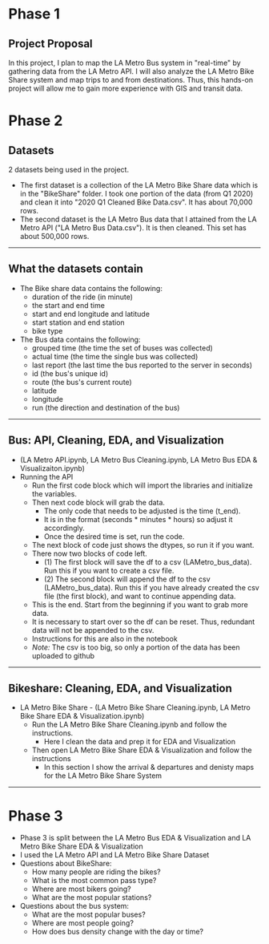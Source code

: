# Phase 1

## Project Proposal
In this project, I plan to map the LA Metro Bus system in "real-time" by gathering data from the LA Metro API. I will also analyze the LA Metro Bike Share system and map trips to and from destinations. Thus, this hands-on project will allow me to gain more experience with GIS and transit data.

# Phase 2

## Datasets
2 datasets being used in the project. 
- The first dataset is a collection of the LA Metro Bike Share data which is in the "BikeShare" folder. I took one portion of the data (from Q1 2020) and clean it into "2020 Q1 Cleaned Bike Data.csv". It has about 70,000 rows.
- The second dataset is the LA Metro Bus data that I attained from the LA Metro API ("LA Metro Bus Data.csv"). It is then cleaned. This set has about 500,000 rows.

---

## What the datasets contain
- The Bike share data contains the following: 
  - duration of the ride (in minute)
  - the start and end time
  - start and end longitude and latitude
  - start station and end station
  - bike type
- The Bus data contains the following:
  - grouped time (the time the set of buses was collected)
  - actual time (the time the single bus was collected)
  - last report (the last time the bus reported to the server in seconds)
  - id (the bus's unique id)
  - route (the bus's current route)
  - latitude
  - longitude
  - run (the direction and destination of the bus)
  
---  

## Bus: API, Cleaning, EDA, and Visualization
- (LA Metro API.ipynb, LA Metro Bus Cleaning.ipynb, LA Metro Bus EDA & Visualizaiton.ipynb)
- Running the API
  - Run the first code block which will import the libraries and initialize the variables.
  - Then next code block will grab the data.
    - The only code that needs to be adjusted is the time (t_end).
    - It is in the format (seconds * minutes * hours) so adjust it accordingly.
    - Once the desired time is set, run the code.
  - The next block of code just shows the dtypes, so run it if you want.
  - There now two blocks of code left.
    - (1) The first block will save the df to a csv (LAMetro_bus_data). Run this if you want to create a csv file.
    - (2) The second block will append the df to the csv (LAMetro_bus_data). Run this if you have already created the csv file (the first block), and want to continue appending data.
  - This is the end. Start from the beginning if you want to grab more data.
  - It is necessary to start over so the df can be reset. Thus, redundant data will not be appended to the csv.
  - Instructions for this are also in the notebook
  - *Note:* The csv is too big, so only a portion of the data has been uploaded to github
  
---

## Bikeshare: Cleaning, EDA, and Visualization
- LA Metro Bike Share - (LA Metro Bike Share Cleaning.ipynb, LA Metro Bike Share EDA & Visualization.ipynb)
  - Run the LA Metro Bike Share Cleaning.ipynb and follow the instructions.
    - Here I clean the data and prep it for EDA and Visualization
  - Then open LA Metro Bike Share EDA & Visualization and follow the instructions
    - In this section I show the arrival & departures and denisty maps for the LA Metro Bike Share System
    
---

# Phase 3
- Phase 3 is split between the LA Metro Bus EDA & Visualization and LA Metro Bike Share EDA & Visualization
- I used the LA Metro API and LA Metro Bike Share Dataset
- Questions about BikeShare:
  - How many people are riding the bikes?
  - What is the most common pass type?
  - Where are most bikers going?
  - What are the most popular stations?
- Questions about the bus system:
  - What are the most popular buses?
  - Where are most people going?
  - How does bus density change with the day or time?
